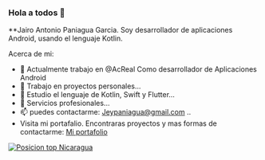 ### Hola a todos 👋


**Jairo Antonio Paniagua Garcia. Soy desarrollador de aplicaciones Android, usando el lenguaje Kotlin.

Acerca de mi:

- 🔭 Actualmente trabajo en @AcReal Como desarrollador de Aplicaciones Android
- 🔭 Trabajo en proyectos personales...
- 🌱 Estudio el lenguaje de Kotlin, Swift y Flutter...
- 💬 Servicios profesionales...
- 📫 puedes contactarme: Jeypaniagua@gmail.com ..
- Visita mi portafalio. Encontraras proyectos y mas formas de contactarme: [Mi portafolio](https://jey1322.github.io/)
  
[![Posicion top Nicaragua](https://user-badge.committers.top/nicaragua_private/jey1322.svg)](https://user-badge.committers.top/nicaragua_private/jey1322)
